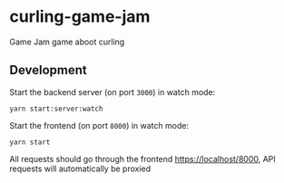 # curling-game-jam
Game Jam game aboot curling


## Development

Start the backend server (on port `3000`) in watch mode:

```
yarn start:server:watch
```

Start the frontend (on port `8000`) in watch mode:

```
yarn start
```

All requests should go through the frontend [https://localhost/8000](https://localhost/8000), API requests will automatically be proxied

